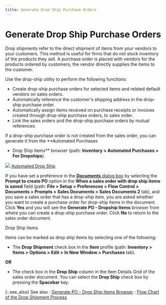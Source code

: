 ```yaml
---
title: Generate Drop Ship Purchase Orders
---
```


# Generate Drop Ship Purchase Orders


Drop shipments refer to the direct shipment of items from your vendors  to your customers. This method is useful for firms that do not stock inventory  of the products they sell. A purchase order is placed with vendors for  the products ordered by customers; the vendor directly supplies the items  to the customer.


Use the drop-ship utility to perform the following functions:

- Create drop-ship  purchase orders for selected items and related default vendors on sales  orders.
- Automatically  reference the customer's shipping address in the drop-ship purchase order.
- Automatically  assign items received on purchase receipts or invoices created through  drop-ship purchase orders, to sales order.
- Link the sales  orders and the drop-ship purchase orders by mutual references.



If a drop-ship purchase order is not created from the sales order, you  can generate it from the **Automated Purchases 
 - Drop Ship Items** browser (path: **Inventory 
 &gt; Automated Purchases &gt; For Dropships**).


![]({{site.sp_baseurl}}/img/lens.gif) [Automated  Drop Ship]({{site.pp_chm}}/purc-proc/pos/create-po/auto-generate-po/for-drop-ships/automated_purchases_for_drop_shipments.html)


If you have set a preference in the [**Documents** dialog box]({{site.bp_chm}}/misc/prompts_sales_document_sales_document_2_steps.html) by selecting  the **Prompt to create PO** option  in the **When a sales order with drop ship 
 items is saved** field (path: **File 
 &gt; Setup &gt; Preferences &gt; Flow Control &gt; Documents &gt; Prompts 
 &gt; Sales Documents &gt; Sales Documents 2** tab), and you save  a sales order that has a drop-ship item, you are asked whether you want  to create a purchase order for drop-ship items in the document. Click  **Yes** and you will see the **Generate PO - Dropship 
 Items** browser from where you can create a drop-ship purchase order.  Click **No** to return to the sales  order document.


[]()Drop Ship Items


Items can be marked as drop ship items by selecting one of the following:

- The **Drop 
 Shipment** check box in the **Item**  profile (path: **Inventory &gt; Items &gt; 
 Options &gt; Edit &gt; In New Window &gt; Purchases** tab).



**OR**

- The check box  in the **Drop Ship** column in the  Item Details Grid of the sales order document. You can select the **Drop Ship** check box by pressing the  **Spacebar** key.



{:.see_also}
See also
: [Generate  PO - Drop Ship Items Browser]({{site.sp_baseurl}}/sales-docs/sales-orders/so-proc/gen-po-util/gen-dropship-po/browser/generate_po_-_drop_ship_items_browser.html)
: [Flow  Chart of the Drop Shipment Process]({{site.sp_baseurl}}/misc/flow_chart_of_the_drop_shipment_process.html)
